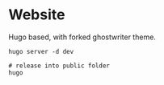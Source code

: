 # Website
Hugo based, with forked ghostwriter theme.

```
hugo server -d dev

# release into public folder
hugo
```